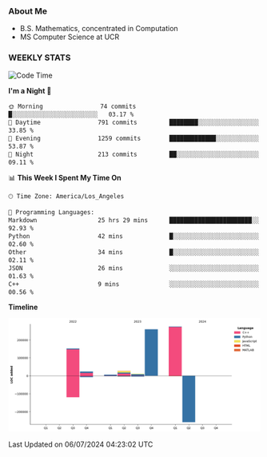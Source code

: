 ### About Me

- B.S. Mathematics, concentrated in Computation
- MS Computer Science at UCR


### WEEKLY STATS
<!--START_SECTION:waka-->
![Code Time](http://img.shields.io/badge/Code%20Time-243%20hrs%2054%20mins-blue)

**I'm a Night 🦉** 

```text
🌞 Morning                74 commits          █░░░░░░░░░░░░░░░░░░░░░░░░   03.17 % 
🌆 Daytime                791 commits         ████████░░░░░░░░░░░░░░░░░   33.85 % 
🌃 Evening                1259 commits        █████████████░░░░░░░░░░░░   53.87 % 
🌙 Night                  213 commits         ██░░░░░░░░░░░░░░░░░░░░░░░   09.11 % 
```


📊 **This Week I Spent My Time On** 

```text
🕑︎ Time Zone: America/Los_Angeles

💬 Programming Languages: 
Markdown                 25 hrs 29 mins      ███████████████████████░░   92.93 % 
Python                   42 mins             █░░░░░░░░░░░░░░░░░░░░░░░░   02.60 % 
Other                    34 mins             █░░░░░░░░░░░░░░░░░░░░░░░░   02.11 % 
JSON                     26 mins             ░░░░░░░░░░░░░░░░░░░░░░░░░   01.63 % 
C++                      9 mins              ░░░░░░░░░░░░░░░░░░░░░░░░░   00.56 % 
```

**Timeline**

![Lines of Code chart](https://raw.githubusercontent.com/nickocruzm/nickocruzm/main/assets/bar_graph.png)


 Last Updated on 06/07/2024 04:23:02 UTC
<!--END_SECTION:waka-->

